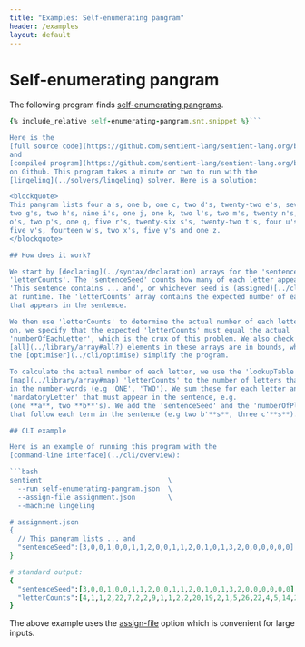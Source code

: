 ```yaml
---
title: "Examples: Self-enumerating pangram"
header: /examples
layout: default
---
```

# Self-enumerating pangram

The following program finds
[self-enumerating pangrams](https://en.wikipedia.org/wiki/Autogram#Self-enumerating_pangrams).

```ruby
{% include_relative self-enumerating-pangram.snt.snippet %}```

Here is the
[full source code](https://github.com/sentient-lang/sentient-lang.org/blob/gh-pages/examples/self-enumerating-pangram.snt)
and
[compiled program](https://github.com/sentient-lang/sentient-lang.org/blob/gh-pages/compiled/self-enumerating-pangram.json)
on Github. This program takes a minute or two to run with the
[lingeling](../solvers/lingeling) solver. Here is a solution:

<blockquote>
This pangram lists four a's, one b, one c, two d's, twenty-two e's, seven f's,
two g's, two h's, nine i's, one j, one k, two l's, two m's, twenty n's, nineteen
o's, two p's, one q, five r's, twenty-six s's, twenty-two t's, four u's,
five v's, fourteen w's, two x's, five y's and one z.
</blockquote>

## How does it work?

We start by [declaring](../syntax/declaration) arrays for the 'sentenceSeed' and
'letterCounts'. The 'sentenceSeed' counts how many of each letter appear in
'This sentence contains ... and', or whichever seed is (assigned)[../cli/assign]
at runtime. The 'letterCounts' array contains the expected number of each letter
that appears in the sentence.

We then use 'letterCounts' to determine the actual number of each letter. Later
on, we specify that the expected 'letterCounts' must equal the actual
'numberOfEachLetter', which is the crux of this problem. We also check that
[all](../library/array#all?) elements in these arrays are in bounds, which helps
the [optimiser](../cli/optimise) simplify the program.

To calculate the actual number of each letter, we use the 'lookupTable' to
[map](../library/array#map) 'letterCounts' to the number of letters that appear
in the number-words (e.g 'ONE', 'TWO'). We sum these for each letter and add the
'mandatoryLetter' that must appear in the sentence, e.g.
(one **a**, two **b**'s). We add the 'sentenceSeed' and the 'numberOfPlurals'
that follow each term in the sentence (e.g two b'**s**, three c'**s**).

## CLI example

Here is an example of running this program with the
[command-line interface](../cli/overview):

```bash
sentient                               \
  --run self-enumerating-pangram.json  \
  --assign-file assignment.json        \
  --machine lingeling

# assignment.json
{
  // This pangram lists ... and
  "sentenceSeed":[3,0,0,1,0,0,1,1,2,0,0,1,1,2,0,1,0,1,3,2,0,0,0,0,0,0]
}

# standard output:
{
  "sentenceSeed":[3,0,0,1,0,0,1,1,2,0,0,1,1,2,0,1,0,1,3,2,0,0,0,0,0,0],
  "letterCounts":[4,1,1,2,22,7,2,2,9,1,1,2,2,20,19,2,1,5,26,22,4,5,14,2,5,1]
}
```

The above example uses the [assign-file](../cli/assign-file) option which is
convenient for large inputs.
